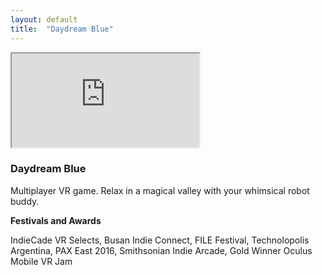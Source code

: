 ```yaml
---
layout: default
title:  "Daydream Blue"
---
```


<div class="right">
  <div class="row">
      <!-- 16:9 aspect ratio -->
      <div class="embed-responsive embed-responsive-16by9">
        <iframe class="embed-responsive-item" src="https://www.youtube.com/embed/hKVtW93JQ1g"></iframe>
      </div>
  </div>

  <h3 align="left">Daydream Blue</h3>
  <p>Multiplayer VR game. Relax in a magical valley with your whimsical robot buddy.</p>
  <b> Festivals and Awards</b>
  <p>IndieCade VR Selects, Busan Indie Connect, FILE Festival, Technolopolis Argentina, PAX East 2016, Smithsonian Indie Arcade, Gold Winner Oculus Mobile VR Jam</p>
</div>
